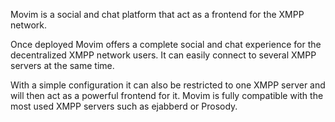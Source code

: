 Movim is a social and chat platform that act as a frontend for the XMPP network.

Once deployed Movim offers a complete social and chat experience for the decentralized XMPP network users. It can easily connect to several XMPP servers at the same time.

With a simple configuration it can also be restricted to one XMPP server and will then act as a powerful frontend for it. Movim is fully compatible with the most used XMPP servers such as ejabberd or Prosody.